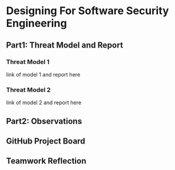 # Designing For Software Security Engineering

## Part1: Threat Model and Report
### Threat Model 1
link of model 1 and report here
### Threat Model 2 
link of model 2 and report here



## Part2: Observations





## GitHub Project Board


## Teamwork Reflection



